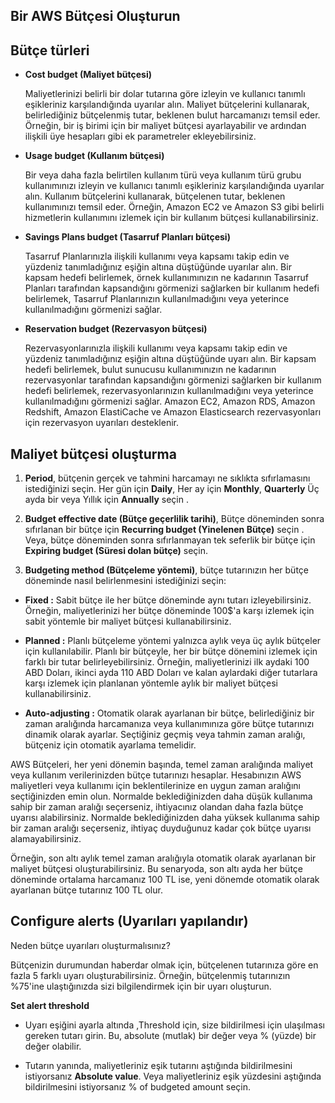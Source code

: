 Bir AWS Bütçesi Oluşturun
--

Bütçe türleri
--

- **Cost budget (Maliyet bütçesi)**


  Maliyetlerinizi belirli bir dolar tutarına göre izleyin ve kullanıcı tanımlı eşikleriniz karşılandığında uyarılar alın. Maliyet bütçelerini kullanarak,         belirlediğiniz bütçelenmiş tutar, beklenen bulut harcamanızı temsil eder. Örneğin, bir iş birimi için bir maliyet bütçesi ayarlayabilir ve ardından ilişkili üye  hesapları gibi ek parametreler ekleyebilirsiniz.

- **Usage budget (Kullanım bütçesi)**

  Bir veya daha fazla belirtilen kullanım türü veya kullanım türü grubu kullanımınızı izleyin ve kullanıcı tanımlı eşikleriniz karşılandığında uyarılar alın. Kullanım bütçelerini kullanarak, bütçelenen tutar, beklenen kullanımınızı temsil eder. Örneğin, Amazon EC2 ve Amazon S3 gibi belirli hizmetlerin kullanımını izlemek için bir kullanım bütçesi kullanabilirsiniz.

- **Savings Plans budget (Tasarruf Planları bütçesi)**

  Tasarruf Planlarınızla ilişkili kullanımı veya kapsamı takip edin ve yüzdeniz tanımladığınız eşiğin altına düştüğünde uyarılar alın. Bir kapsam hedefi belirlemek, örnek kullanımınızın ne kadarının Tasarruf Planları tarafından kapsandığını görmenizi sağlarken bir kullanım hedefi belirlemek, Tasarruf Planlarınızın kullanılmadığını veya yeterince kullanılmadığını görmenizi sağlar.

- **Reservation budget (Rezervasyon bütçesi)**

  Rezervasyonlarınızla ilişkili kullanımı veya kapsamı takip edin ve yüzdeniz tanımladığınız eşiğin altına düştüğünde uyarı alın. Bir kapsam hedefi belirlemek, bulut sunucusu kullanımınızın ne kadarının rezervasyonlar tarafından kapsandığını görmenizi sağlarken bir kullanım hedefi belirlemek, rezervasyonlarınızın kullanılmadığını veya yeterince kullanılmadığını görmenizi sağlar. Amazon EC2, Amazon RDS, Amazon Redshift, Amazon ElastiCache ve Amazon Elasticsearch rezervasyonları için rezervasyon uyarıları desteklenir.

Maliyet bütçesi oluşturma
--

1. **Period**, bütçenin gerçek ve tahmini harcamayı ne sıklıkta sıfırlamasını istediğinizi seçin. Her gün için **Daily**, Her ay için **Monthly**, **Quarterly** Üç ayda bir veya Yıllık için **Annually** seçin .

2. **Budget effective date (Bütçe geçerlilik tarihi)**, Bütçe döneminden sonra sıfırlanan bir bütçe için **Recurring budget (Yinelenen Bütçe)** seçin . Veya, bütçe döneminden sonra sıfırlanmayan tek seferlik bir bütçe için **Expiring budget (Süresi dolan bütçe)** seçin.

3. **Budgeting method (Bütçeleme yöntemi)**, bütçe tutarınızın her bütçe döneminde nasıl belirlenmesini istediğinizi seçin:

  -   **Fixed :** Sabit bütçe ile her bütçe döneminde aynı tutarı izleyebilirsiniz. Örneğin, maliyetlerinizi her bütçe döneminde 100$'a karşı izlemek için sabit yöntemle bir maliyet bütçesi kullanabilirsiniz.

  -   **Planned :** Planlı bütçeleme yöntemi yalnızca aylık veya üç aylık bütçeler için kullanılabilir. Planlı bir bütçeyle, her bir bütçe dönemini izlemek için farklı bir tutar belirleyebilirsiniz. Örneğin, maliyetlerinizi ilk aydaki 100 ABD Doları, ikinci ayda 110 ABD Doları ve kalan aylardaki diğer tutarlara karşı izlemek için planlanan yöntemle aylık bir maliyet bütçesi kullanabilirsiniz.

  -   **Auto-adjusting :** Otomatik olarak ayarlanan bir bütçe, belirlediğiniz bir zaman aralığında harcamanıza veya kullanımınıza göre bütçe tutarınızı dinamik olarak ayarlar. Seçtiğiniz geçmiş veya tahmin zaman aralığı, bütçeniz için otomatik ayarlama temelidir.

AWS Bütçeleri, her yeni dönemin başında, temel zaman aralığında maliyet veya kullanım verilerinizden bütçe tutarınızı hesaplar. Hesabınızın AWS maliyetleri veya kullanımı için beklentilerinize en uygun zaman aralığını seçtiğinizden emin olun. Normalde beklediğinizden daha düşük kullanıma sahip bir zaman aralığı seçerseniz, ihtiyacınız olandan daha fazla bütçe uyarısı alabilirsiniz. Normalde beklediğinizden daha yüksek kullanıma sahip bir zaman aralığı seçerseniz, ihtiyaç duyduğunuz kadar çok bütçe uyarısı alamayabilirsiniz.

Örneğin, son altı aylık temel zaman aralığıyla otomatik olarak ayarlanan bir maliyet bütçesi oluşturabilirsiniz. Bu senaryoda, son altı ayda her bütçe döneminde ortalama harcamanız 100 TL ise, yeni dönemde otomatik olarak ayarlanan bütçe tutarınız 100 TL olur.

Configure alerts (Uyarıları yapılandır)
--

Neden bütçe uyarıları oluşturmalısınız?

Bütçenizin durumundan haberdar olmak için, bütçelenen tutarınıza göre en fazla 5 farklı uyarı oluşturabilirsiniz. Örneğin, bütçelenmiş tutarınızın %75'ine ulaştığınızda sizi bilgilendirmek için bir uyarı oluşturun.

**Set alert threshold**

- Uyarı eşiğini ayarla altında ,Threshold için, size bildirilmesi için ulaşılması gereken tutarı girin. Bu, absolute (mutlak) bir değer veya % (yüzde) bir değer olabilir. 

- Tutarın yanında, maliyetleriniz eşik tutarını aştığında bildirilmesini istiyorsanız **Absolute value**. Veya maliyetleriniz eşik yüzdesini aştığında bildirilmesini istiyorsanız % of budgeted amount seçin.
